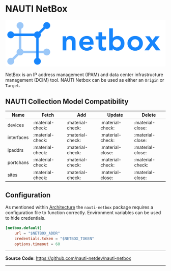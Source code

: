 # NAUTI NetBox

![NetBox](../images/netbox_logo.svg)

NetBox is an IP address management (IPAM) and data center infrastructure management (DCIM) tool. NAUTI Netbox can be used as either an `Origin` or `Target`.

## NAUTI Collection Model Compatibility

| Name | Fetch | Add | Update | Delete |
| --- | --- | --- | --- | --- |
| devices | :material-check: | :material-check: | :material-check: | :material-close: |
| interfaces | :material-check: | :material-check: | :material-check: | :material-close: |
| ipaddrs | :material-check: | :material-check: | :material-close: | :material-close: |
| portchans | :material-check: | :material-check: | :material-check: | :material-check: |
| sites | :material-check: | :material-check: | :material-close: | :material-close: |

## Configuration
As mentioned within [Architecture](../architecture.md) the `nauti-netbox` package requires a configuration file to function correctly. Environment variables can be used to hide credentials.

```toml
[netbox.default]
    url = "$NETBOX_ADDR"
    credentials.token = "$NETBOX_TOKEN"
    options.timeout = 60
```

---

**Source Code**: <a href="https://github.com/nauti-netdev/nauti-netbox" target="_blank">https://github.com/nauti-netdev/nauti-netbox</a>

---
